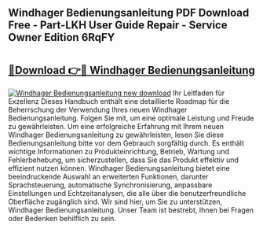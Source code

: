 ## Windhager Bedienungsanleitung PDF Download Free - Part-LKH User Guide Repair - Service Owner Edition 6RqFY

# <h2><a href="http://df3643e.blite.top/?on=Windhager+Bedienungsanleitung">🔗Download 👉🔴 Windhager Bedienungsanleitung</a></h2>

[![Windhager Bedienungsanleitung new download](https://i.imgur.com/lujVjoI.png)](http://df3643e.blite.top/?on=Windhager+Bedienungsanleitung)
Ihr Leitfaden für Exzellenz Dieses Handbuch enthält eine detaillierte Roadmap für die Beherrschung der Verwendung Ihres neuen Windhager Bedienungsanleitung. Folgen Sie mit, um eine optimale Leistung und Freude zu gewährleisten. Um eine erfolgreiche Erfahrung mit Ihrem neuen Windhager Bedienungsanleitung zu gewährleisten, lesen Sie diese Bedienungsanleitung bitte vor dem Gebrauch sorgfältig durch. Es enthält wichtige Informationen zu Produkteinrichtung, Betrieb, Wartung und Fehlerbehebung, um sicherzustellen, dass Sie das Produkt effektiv und effizient nutzen können. Windhager Bedienungsanleitung bietet eine beeindruckende Auswahl an erweiterten Funktionen, darunter Sprachsteuerung, automatische Synchronisierung, anpassbare Einstellungen und Echtzeitanalysen, die alle über die benutzerfreundliche Oberfläche zugänglich sind. Wir sind hier, um Sie zu unterstützen, Windhager Bedienungsanleitung. Unser Team ist bestrebt, Ihnen bei Fragen oder Bedenken behilflich zu sein.
